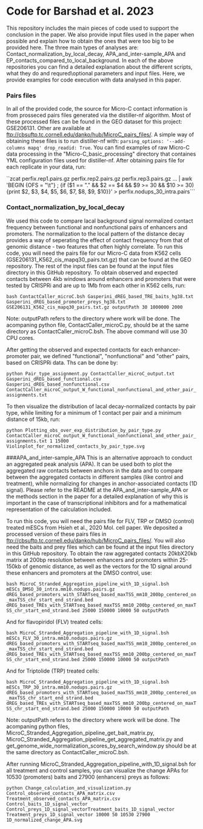 # Code for Barshad et al. 2023
This repository includes the main pieces of code used to support the conclusion in the paper. We also provide input files used in the paper when possible and explain how to obtain the ones that were too big to be provided here. The three main types of analyses are: Contact_normalization_by_local_decay, APA_and_inter-sample_APA and EP_contacts_compared_to_local_background. In each of the above repositories you can find a detailed explanation about the different scripts, what they do and requred\optional parameters and input files. Here, we provide examples for code execution with data analysed in this paper.   

### Pairs files
In all of the provided code, the source for Micro-C contact information is from prosseced pairs files generated via the distiller-nf algorithm. Most of these processed files can be found in the GEO dataset for this project: GSE206131. Other are available at ftp://cbsuftp.tc.cornell.edu/danko/hub/MicroC_pairs_files/. A simple way of obtaining these files is to run distiller-nf with: `parsing_options: '--add-columns mapq' drop_readid: True`. You can find examples of raw Micro-C data processing in the "Micro-C_basic_processing" directory that containes YML configuration files used for distiller-nf. After obtaining pairs file for each replicate in your data, run:

``zcat perfix.rep1.pairs.gz perfix.rep2.pairs.gz perfix.rep3.pairs.gz ... | awk 'BEGIN {OFS = "\t"} ; {if ($1 == "." && $2 == $4 && $9 >= 30 && $10 >= 30) {print $2, $3, $4, $5, $6, $7, $8, $9, $10}}' > perfix.nodups_30_intra.pairs```

### Contact_normalization_by_local_decay
We used this code to compare lacal background signal normalized contact frequency between functional and nonfunctional pairs of enhancers and promoters. The normalization to the local pattern of the distance decay provides a way of seperating the effect of contact frequency from that of genomic distance - two features that often highly correlate. To run this code, you will need the pairs file for our Micro-C data from K562 cells (GSE206131_K562_cis_mapq30_pairs.txt.gz) that can be found at the GEO repository. The rest of the input files can be found at the input files directory in this GitHub repository. To obtain observed and expected contacts between 4kb windows around enhancers and promoters that were tested by CRISPRi and are up to 1Mb from each other in K562 cells, run:

`bash ContactCaller_microC.bsh Gasperini_dREG_based_TRE_baits_hg38.txt Gasperini_dREG_based_promoter_preys_hg38.txt GSE206131_K562_cis_mapq30_pairs.txt.gz outputPath 30 1000000 2000`

Note: outputPath refers to the directory where work will be done. The acompaning python file, ContactCaller_microC.py, should be at the same directory as ContactCaller_microC.bsh. The above command will use 30 CPU cores.

After getting the observed and expected contacts for each enhancer-promoter pair, we defined "functional", "nonfunctional" and "other" pairs, based on CRISPRi data. Ths can be done by:

`python Pair_type_assignment.py ContactCaller_microC_output.txt Gasperini_dREG_based_functional.csv Gasperini_dREG_based_nonfunctional.csv ContactCaller_microC_output_W_functional_nonfunctional_and_other_pair_assignments.txt` 

To then visualize the distribution of lacal decay-normalized contacts by pair type, while limiting for a minimum of 1 contact per pair and a minimum distance of 15kb, run:

`python Plotting_obs_over_exp_distribution_by_pair_type.py ContactCaller_microC_output_W_functional_nonfunctional_and_other_pair_assignments.txt 1 15000 Violinplot_for_normalized_contacts_by_pair_type.svg`

###APA_and_inter-sample_APA
This is an alternative approach to conduct an aggregated peak analysis (APA). It can be used both to plot the aggregated raw contacts between anchors in the data and to compare between the aggregated contacts in different samples (like control and treatment), while normalizing for changes in anchor-associated contacts (1D signal). Please refer to the README at the APA_and_inter-sample_APA or the methods section in the paper for a detailed explanation of why this is important in the case of transcriptional inhibitors and for a mathematical representation of the calculation included.

To run this code, you will need the pairs file for FLV, TRP or DMSO (control) treated mESCs from Hsieh et al., 2020 Mol. cell paper. We deposited a processed version of these pairs files in ftp://cbsuftp.tc.cornell.edu/danko/hub/MicroC_pairs_files/. You will also need the baits and prey files which can be found at the input files directory in this GitHub repository. To obtain the raw aggregated contacts 20kbX20kb matrix at 200bp resolution between enhancers and promoters within 25-150kb of genomic distance, as well as the vectors for the 1D signal around these enhancers and promoters at the DMSO control, use:

`bash MicroC_Stranded_Aggregation_pipeline_with_1D_signal.bsh mESCs_DMSO_30_intra.mm10.nodups.pairs.gz dREG_based_promoters_with_STARTseq_based_maxTSS_mm10_200bp_centered_on_maxTSS_chr_start_end_strand.bed dREG_based_TREs_with_STARTseq_based_maxTSS_mm10_200bp_centered_on_maxTSS_chr_start_end_strand.bed 25000 150000 10000 50 outputPath`

And for flavopiridol (FLV) treated cells: 

`bash MicroC_Stranded_Aggregation_pipeline_with_1D_signal.bsh mESCs_FLV_30_intra.mm10.nodups.pairs.gz dREG_based_promoters_with_STARTseq_based_maxTSS_mm10_200bp_centered_on_maxTSS_chr_start_end_strand.bed dREG_based_TREs_with_STARTseq_based_maxTSS_mm10_200bp_centered_on_maxTSS_chr_start_end_strand.bed 25000 150000 10000 50 outputPath`

And for Triptolide (TRP) treated cells: 

`bash MicroC_Stranded_Aggregation_pipeline_with_1D_signal.bsh mESCs_TRP_30_intra.mm10.nodups.pairs.gz dREG_based_promoters_with_STARTseq_based_maxTSS_mm10_200bp_centered_on_maxTSS_chr_start_end_strand.bed dREG_based_TREs_with_STARTseq_based_maxTSS_mm10_200bp_centered_on_maxTSS_chr_start_end_strand.bed 25000 150000 10000 50 outputPath`

Note: outputPath refers to the directory where work will be done. The acompaning python files, MicroC_Stranded_Aggregation_pipeline_get_bait_matrix.py, MicroC_Stranded_Aggregation_pipeline_get_aggregated_matrix.py and get_genome_wide_normalization_scores_by_search_window.py should be at the same directory as ContactCaller_microC.bsh.

After running MicroC_Stranded_Aggregation_pipeline_with_1D_signal.bsh for all treatment and control samples, you can visualize the change APAs for 10530 (promoters) baits and 27900 (enhancers) preys as follows:

`python Change_calculation_and_visualization.py Control_observed_contacts_APA_matrix.csv Treatment_observed_contacts_APA_matrix.csv Control_baits_1D_signal_vector Control_preys_1D_signal_vectorTreatment_baits_1D_signal_vector Treatment_preys_1D_signal_vector 10000 50 10530 27900 1D_normalized_change_APA.svg` 

